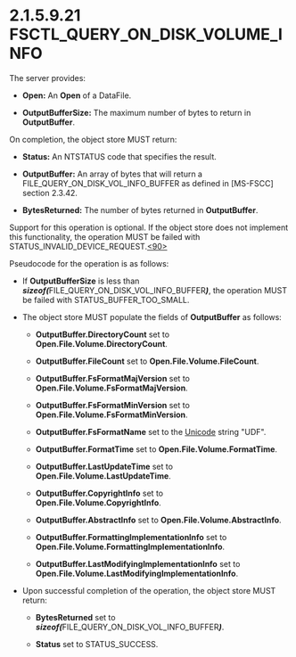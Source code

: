 <html dir="LTR" xmlns:mshelp="http://msdn.microsoft.com/mshelp" xmlns:ddue="http://ddue.schemas.microsoft.com/authoring/2003/5" xmlns:xlink="http://www.w3.org/1999/xlink" xmlns:tool="http://www.microsoft.com/tooltip">
    <head>
        <meta http-equiv="Content-Type" content="text/html; CHARSET=utf-8"></meta>
        <meta name="save" content="history"></meta>
        <title>2.1.5.9.21 FSCTL_QUERY_ON_DISK_VOLUME_INFO</title>
        <xml>
            <mshelp:toctitle title="2.1.5.9.21 FSCTL_QUERY_ON_DISK_VOLUME_INFO"></mshelp:toctitle>
            <mshelp:rltitle title="[MS-FSA]: FSCTL_QUERY_ON_DISK_VOLUME_INFO"></mshelp:rltitle>
            <mshelp:keyword index="A" term="b55f56ec-db46-45b4-967a-b744ee8188f7"></mshelp:keyword>
            <mshelp:attr name="DCSext.ContentType" value="open specification"></mshelp:attr>
            <mshelp:attr name="AssetID" value="b55f56ec-db46-45b4-967a-b744ee8188f7"></mshelp:attr>
            <mshelp:attr name="TopicType" value="kbRef"></mshelp:attr>
            <mshelp:attr name="DCSext.Title" value="[MS-FSA]: FSCTL_QUERY_ON_DISK_VOLUME_INFO" />
        </xml>
    </head>
    <body>
        <div id="header">
            <h1 class="heading">2.1.5.9.21 FSCTL_QUERY_ON_DISK_VOLUME_INFO</h1>
        </div>
        <div id="mainSection">
            <div id="mainBody">
                <div id="allHistory" class="saveHistory"></div>
                <div id="sectionSection0" class="section" name="collapseableSection">
                    

<p>The server provides:</p>

<ul><li><p><span><span> 
</span></span><b>Open:</b> An <b>Open</b> of a DataFile.</p>

</li><li><p><span><span> 
</span></span><b>OutputBufferSize:</b> The maximum number of bytes to return in
<b>OutputBuffer</b>.</p>

</li></ul><p>On completion, the object store MUST return:</p>

<ul><li><p><span><span> 
</span></span><b>Status:</b> An NTSTATUS code that specifies the result.</p>

</li><li><p><span><span> 
</span></span><b>OutputBuffer:</b> An array of bytes that will return a
FILE_QUERY_ON_DISK_VOL_INFO_BUFFER as defined in <mshelp:link keywords="efbfe127-73ad-4140-9967-ec6500e66d5e" tabindex="0">[MS-FSCC]</mshelp:link>
section <mshelp:link keywords="69930ad3-1ad3-41d0-810e-12b19ecbf5e7" tabindex="0">2.3.42</mshelp:link>.</p>

</li><li><p><span><span> 
</span></span><b>BytesReturned:</b> The number of bytes returned in <b>OutputBuffer</b>.</p>

</li></ul><p>Support for this operation is optional. If the object store
does not implement this functionality, the operation MUST be failed with
STATUS_INVALID_DEVICE_REQUEST.<a id="Appendix_A_Target_90"></a><a href="4e3695bd-7574-4f24-a223-b4679c065b63.md#Appendix_A_90" aria-label="Product behavior note 90">&lt;90&gt;</a></p>

<p>Pseudocode for the operation is as follows:</p>

<ul><li><p><span><span> 
</span></span>If <b>OutputBufferSize</b> is less than <b><i>sizeof(</i></b>FILE_QUERY_ON_DISK_VOL_INFO_BUFFER<b><i>)</i></b>,
the operation MUST be failed with STATUS_BUFFER_TOO_SMALL.</p>

</li><li><p><span><span> 
</span></span>The object store MUST populate the fields of <b>OutputBuffer</b>
as follows:</p>

<ul><li><p><span><span>  </span></span><b>OutputBuffer.DirectoryCount</b>
set to <b>Open.File.Volume.DirectoryCount</b>.</p>

</li><li><p><span><span>  </span></span><b>OutputBuffer.FileCount</b>
set to <b>Open.File.Volume.FileCount</b>.</p>

</li><li><p><span><span>  </span></span><b>OutputBuffer.FsFormatMajVersion</b>
set to <b>Open.File.Volume.FsFormatMajVersion</b>.</p>

</li><li><p><span><span>  </span></span><b>OutputBuffer.FsFormatMinVersion</b>
set to <b>Open.File.Volume.FsFormatMinVersion</b>.</p>

</li><li><p><span><span>  </span></span><b>OutputBuffer.FsFormatName</b>
set to the <a href="682f0f59-385c-4351-b81a-3b234f53db03.md#gt_c305d0ab-8b94-461a-bd76-13b40cb8c4d8">Unicode</a>
string &quot;UDF&quot;.</p>

</li><li><p><span><span>  </span></span><b>OutputBuffer.FormatTime</b>
set to <b>Open.File.Volume.FormatTime</b>.</p>

</li><li><p><span><span>  </span></span><b>OutputBuffer.LastUpdateTime</b>
set to <b>Open.File.Volume.LastUpdateTime</b>.</p>

</li><li><p><span><span>  </span></span><b>OutputBuffer.CopyrightInfo</b>
set to <b>Open.File.Volume.CopyrightInfo</b>.</p>

</li><li><p><span><span>  </span></span><b>OutputBuffer.AbstractInfo</b>
set to <b>Open.File.Volume.AbstractInfo</b>.</p>

</li><li><p><span><span>  </span></span><b>OutputBuffer.FormattingImplementationInfo</b>
set to <b>Open.File.Volume.FormattingImplementationInfo</b>.</p>

</li><li><p><span><span>  </span></span><b>OutputBuffer.LastModifyingImplementationInfo</b>
set to <b>Open.File.Volume.LastModifyingImplementationInfo</b>.</p>

</li></ul></li><li><p><span><span> 
</span></span>Upon successful completion of the operation, the object store
MUST return:</p>

<ul><li><p><span><span>  </span></span><b>BytesReturned</b>
set to <b><i>sizeof(</i></b>FILE_QUERY_ON_DISK_VOL_INFO_BUFFER<b><i>)</i></b>.</p>

</li><li><p><span><span>  </span></span><b>Status</b>
set to STATUS_SUCCESS.</p>

</li></ul></li></ul>
                </div>
            </div>
        </div>
    </body>
</html>